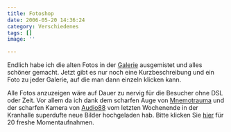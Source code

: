 ```yaml
---
title: Fotoshop
date: 2006-05-20 14:36:24
category: Verschiedenes
tags: []
image: ''

---
```


Endlich habe ich die alten Fotos in der [Galerie](http://www.misantropolis.de/bilder) ausgemistet und alles schöner gemacht. Jetzt gibt es nur noch eine Kurzbeschreibung und ein Foto zu jeder Galerie, auf die man dann einzeln klicken kann.  

  

Alle Fotos anzuzeigen wäre auf Dauer zu nervig für die Besucher ohne DSL oder Zeit. Vor allem da ich dank dem scharfen Auge von [Mnemotrauma](http://www.mnemotrauma.de) und der scharfen Kamera von [Audio88](http://www.audio88.de) vom letzten Wochenende in der Kranhalle superdufte neue Bilder hochgeladen hab. Bitte klicken Sie [hier](http://www.misantropolis.de/bilder) für 20 freshe Momentaufnahmen.
